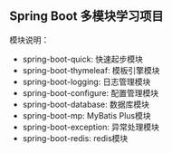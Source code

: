 ## Spring Boot 多模块学习项目
模块说明：
 - spring-boot-quick: 快速起步模块
 - spring-boot-thymeleaf:  模板引擎模块
 - spring-boot-logging: 日志管理模块
 - spring-boot-configure: 配置管理模块
 - spring-boot-database: 数据库模块
 - spring-boot-mp: MyBatis Plus模块
 - spring-boot-exception: 异常处理模块
 - spring-boot-redis: redis模块